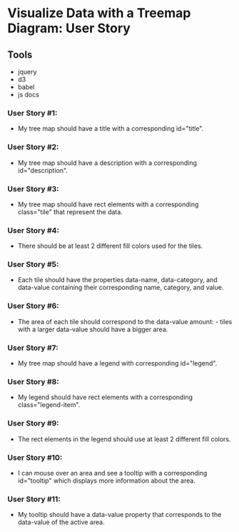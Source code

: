 # Visualize Data with a Treemap Diagram: User Story

## Tools
- jquery
- d3
- babel
- js docs


### User Story #1: 
- My tree map should have a title with a corresponding id="title".
### User Story #2: 
- My tree map should have a description with a corresponding id="description".
### User Story #3: 
- My tree map should have rect elements with a corresponding class="tile" that represent the data.
### User Story #4: 
- There should be at least 2 different fill colors used for the tiles.
### User Story #5: 
- Each tile should have the properties data-name, data-category, and data-value containing their corresponding name, category, and value.
### User Story #6: 
- The area of each tile should correspond to the data-value amount: - tiles with a larger data-value should have a bigger area.
### User Story #7: 
- My tree map should have a legend with corresponding id="legend".
### User Story #8: 
- My legend should have rect elements with a corresponding class="legend-item".
### User Story #9: 
- The rect elements in the legend should use at least 2 different fill colors.
### User Story #10: 
- I can mouse over an area and see a tooltip with a corresponding id="tooltip" which displays more information about the area.
### User Story #11: 
- My tooltip should have a data-value property that corresponds to the data-value of the active area.